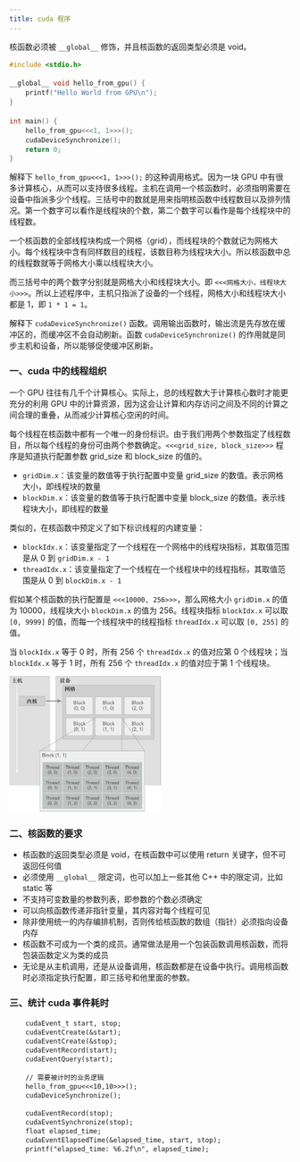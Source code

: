 ```yaml
---
title: cuda 程序
---
```


核函数必须被 `__global__` 修饰，并且核函数的返回类型必须是 void。

```c++
#include <stdio.h>

__global__ void hello_from_gpu() {
    printf("Hello World from GPU\n");
}

int main() {
    hello_from_gpu<<<1, 1>>>();
    cudaDeviceSynchronize();
    return 0;
}
```

解释下 `hello_from_gpu<<<1, 1>>>();` 的这种调用格式。因为一块 GPU 中有很多计算核心，从而可以支持很多线程。主机在调用一个核函数时，必须指明需要在设备中指派多少个线程。三括号中的数就是用来指明核函数中线程数目以及排列情况。第一个数字可以看作是线程块的个数，第二个数字可以看作是每个线程块中的线程数。

一个核函数的全部线程块构成一个网格（grid），而线程块的个数就记为网格大小。每个线程块中含有同样数目的线程，该数目称为线程块大小。所以核函数中总的线程数就等于网格大小乘以线程块大小。

而三括号中的两个数字分别就是网格大小和线程块大小。即 `<<<网格大小，线程块大小>>>`。所以上述程序中，主机只指派了设备的一个线程，网格大小和线程块大小都是 1，即 `1 * 1 = 1`。

解释下 `cudaDeviceSynchronize()` 函数。调用输出函数时，输出流是先存放在缓冲区的，而缓冲区不会自动刷新。函数 `cudaDeviceSynchronize()` 的作用就是同步主机和设备，所以能够促使缓冲区刷新。

### 一、cuda 中的线程组织

一个 GPU 往往有几千个计算核心。实际上，总的线程数大于计算核心数时才能更充分的利用 GPU 中的计算资源，因为这会让计算和内存访问之间及不同的计算之间合理的重叠，从而减少计算核心空闲的时间。

每个线程在核函数中都有一个唯一的身份标识。由于我们用两个参数指定了线程数目，所以每个线程的身份可由两个参数确定。`<<<grid_size, block_size>>>` 程序是知道执行配置参数 grid_size 和 block_size 的值的。

- `gridDim.x`：该变量的数值等于执行配置中变量 grid_size 的数值。表示网格大小，即线程块的数量
- `blockDim.x`：该变量的数值等于执行配置中变量 block_size 的数值。表示线程块大小，即线程的数量

类似的，在核函数中预定义了如下标识线程的内建变量：

- `blockIdx.x`：该变量指定了一个线程在一个网格中的线程块指标，其取值范围是从 0 到 `gridDim.x - 1`
- `threadIdx.x`：该变量指定了一个线程在一个线程块中的线程指标，其取值范围是从 0 到 `blockDim.x - 1`

假如某个核函数的执行配置是 `<<<10000, 256>>>`，那么网格大小 `gridDim.x` 的值为 10000，线程块大小 `blockDim.x` 的值为 256。线程块指标 `blockIdx.x` 可以取 `[0, 9999]` 的值，而每一个线程块中的线程指标 `threadIdx.x` 可以取 `[0, 255]` 的值。

当 `blockIdx.x` 等于 0 时，所有 256 个 `threadIdx.x` 的值对应第 0 个线程块；当 `blockIdx.x` 等于 1 时，所有 256 个 `threadIdx.x` 的值对应于第 1 个线程块。

<img src="./image/线程层次结构.png" style="zoom:50%;" />

### 二、核函数的要求

- 核函数的返回类型必须是 void，在核函数中可以使用 return 关键字，但不可返回任何值
- 必须使用 `__global__` 限定词，也可以加上一些其他 C++ 中的限定词，比如 static 等
- 不支持可变数量的参数列表，即参数的个数必须确定
- 可以向核函数传递非指针变量，其内容对每个线程可见
- 除非使用统一的内存编排机制，否则传给核函数的数组（指针）必须指向设备内存
- 核函数不可成为一个类的成员。通常做法是用一个包装函数调用核函数，而将包装函数定义为类的成员
- 无论是从主机调用，还是从设备调用，核函数都是在设备中执行。调用核函数时必须指定执行配置，即三括号和他里面的参数。

### 三、统计 cuda 事件耗时

```
    cudaEvent_t start, stop;
    cudaEventCreate(&start);
    cudaEventCreate(&stop);
    cudaEventRecord(start);
    cudaEventQuery(start);

    // 需要被计时的业务逻辑
    hello_from_gpu<<<10,10>>>();
    cudaDeviceSynchronize();

    cudaEventRecord(stop);
    cudaEventSynchronize(stop);
    float elapsed_time;
    cudaEventElapsedTime(&elapsed_time, start, stop);
    printf("elapsed_time: %6.2f\n", elapsed_time);
```
